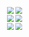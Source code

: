 [![](https://github-readme-stats.vercel.app/api/top-langs/?username=Lzhyrifx&layout=compact&theme=tokyonight&#gh-dark-mode-only)](https://github.com/anuraghazra/github-readme-stats#gh-dark-mode-only)
[![](https://github-readme-stats.vercel.app/api/top-langs/?username=Lzhyrifx&layout=compact&theme=default&#gh-light-mode-only)](https://github.com/anuraghazra/github-readme-stats#gh-light-mode-only)
<br>
[![](https://github-readme-stats.vercel.app/api?username=Lzhyrifx&show_icons=true&theme=tokyonight#gh-dark-mode-only)](https://github.com/anuraghazra/github-readme-stats#gh-dark-mode-only)
[![](https://github-readme-stats.vercel.app/api?username=Lzhyrifx&show_icons=true&theme=default#gh-light-mode-only)](https://github.com/anuraghazra/github-readme-stats#gh-light-mode-only)
<br>
[![](https://github-readme-activity-graph.cyclic.app/graph?username=Lzhyrifx&theme=react#gh-dark-mode-only)](https://github.com/anuraghazra/github-readme-stats#gh-dark-mode-only)
[![](https://github-readme-activity-graph.cyclic.app/graph?username=Lzhyrifx&theme=arctic&bg_color=ffffff&line=33ccff&point=3399ff#gh-light-mode-only)](https://github.com/anuraghazra/github-readme-stats#gh-light-mode-only)

